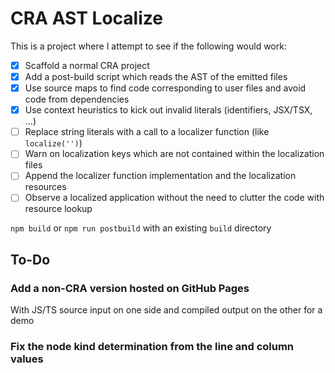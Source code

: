 # CRA AST Localize

This is a project where I attempt to see if the following would work:

- [x] Scaffold a normal CRA project
- [x] Add a post-build script which reads the AST of the emitted files
- [x] Use source maps to find code corresponding to user files and avoid code from dependencies
- [x] Use context heuristics to kick out invalid literals (identifiers, JSX/TSX, …)
- [ ] Replace string literals with a call to a localizer function (like `localize('')`)
- [ ] Warn on localization keys which are not contained within the localization files
- [ ] Append the localizer function implementation and the localization resources
- [ ] Observe a localized application without the need to clutter the code with resource lookup

`npm build` or `npm run postbuild` with an existing `build` directory

## To-Do

### Add a non-CRA version hosted on GitHub Pages

With JS/TS source input on one side and compiled output on the other for a demo

### Fix the node kind determination from the line and column values
